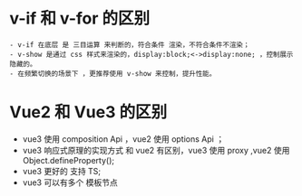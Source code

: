 # v-if 和 v-for 的区别
    - v-if 在底层 是 三目运算 来判断的，符合条件 渲染，不符合条件不渲染；
    - v-show 是通过 css 样式来渲染的，display:block;<->display:none; ，控制展示隐藏的。
    - 在频繁切换的场景下 ，更推荐使用 v-show 来控制，提升性能。

# Vue2 和 Vue3 的区别
 - vue3 使用 composition Api ，vue2 使用 options Api ；
 - vue3 响应式原理的实现方式 和 vue2 有区别，vue3 使用 proxy ,vue2 使用 Object.defineProperty();
 - vue3 更好的 支持 TS;
 - vue3 可以有多个 模板节点 <template></template>
